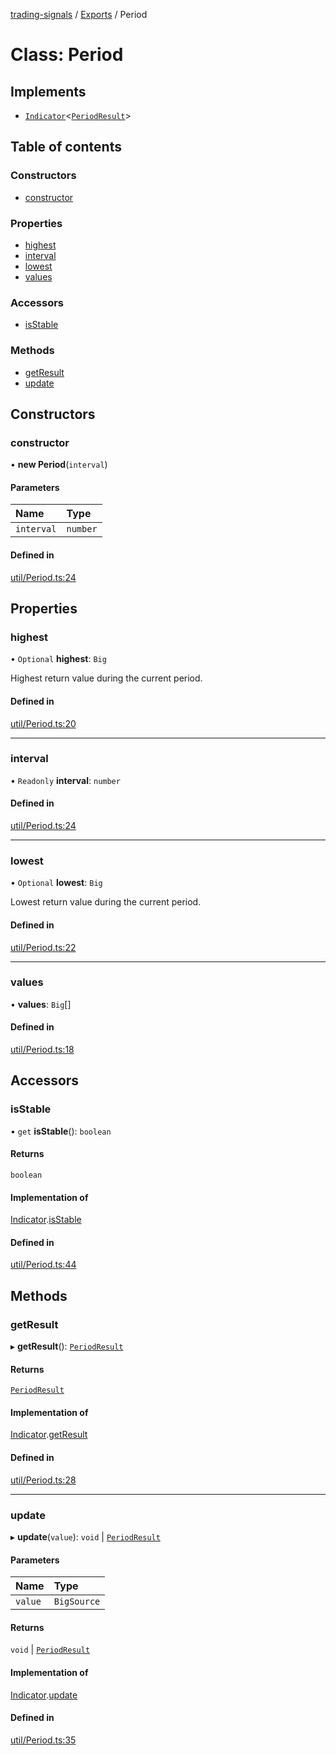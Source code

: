 [trading-signals](../README.md) / [Exports](../modules.md) / Period

# Class: Period

## Implements

- [`Indicator`](../interfaces/Indicator.md)<[`PeriodResult`](../interfaces/PeriodResult.md)\>

## Table of contents

### Constructors

- [constructor](Period.md#constructor)

### Properties

- [highest](Period.md#highest)
- [interval](Period.md#interval)
- [lowest](Period.md#lowest)
- [values](Period.md#values)

### Accessors

- [isStable](Period.md#isstable)

### Methods

- [getResult](Period.md#getresult)
- [update](Period.md#update)

## Constructors

### constructor

• **new Period**(`interval`)

#### Parameters

| Name       | Type     |
| :--------- | :------- |
| `interval` | `number` |

#### Defined in

[util/Period.ts:24](https://github.com/bennycode/trading-signals/blob/53d8192/src/util/Period.ts#L24)

## Properties

### highest

• `Optional` **highest**: `Big`

Highest return value during the current period.

#### Defined in

[util/Period.ts:20](https://github.com/bennycode/trading-signals/blob/53d8192/src/util/Period.ts#L20)

---

### interval

• `Readonly` **interval**: `number`

#### Defined in

[util/Period.ts:24](https://github.com/bennycode/trading-signals/blob/53d8192/src/util/Period.ts#L24)

---

### lowest

• `Optional` **lowest**: `Big`

Lowest return value during the current period.

#### Defined in

[util/Period.ts:22](https://github.com/bennycode/trading-signals/blob/53d8192/src/util/Period.ts#L22)

---

### values

• **values**: `Big`[]

#### Defined in

[util/Period.ts:18](https://github.com/bennycode/trading-signals/blob/53d8192/src/util/Period.ts#L18)

## Accessors

### isStable

• `get` **isStable**(): `boolean`

#### Returns

`boolean`

#### Implementation of

[Indicator](../interfaces/Indicator.md).[isStable](../interfaces/Indicator.md#isstable)

#### Defined in

[util/Period.ts:44](https://github.com/bennycode/trading-signals/blob/53d8192/src/util/Period.ts#L44)

## Methods

### getResult

▸ **getResult**(): [`PeriodResult`](../interfaces/PeriodResult.md)

#### Returns

[`PeriodResult`](../interfaces/PeriodResult.md)

#### Implementation of

[Indicator](../interfaces/Indicator.md).[getResult](../interfaces/Indicator.md#getresult)

#### Defined in

[util/Period.ts:28](https://github.com/bennycode/trading-signals/blob/53d8192/src/util/Period.ts#L28)

---

### update

▸ **update**(`value`): `void` \| [`PeriodResult`](../interfaces/PeriodResult.md)

#### Parameters

| Name    | Type        |
| :------ | :---------- |
| `value` | `BigSource` |

#### Returns

`void` \| [`PeriodResult`](../interfaces/PeriodResult.md)

#### Implementation of

[Indicator](../interfaces/Indicator.md).[update](../interfaces/Indicator.md#update)

#### Defined in

[util/Period.ts:35](https://github.com/bennycode/trading-signals/blob/53d8192/src/util/Period.ts#L35)
